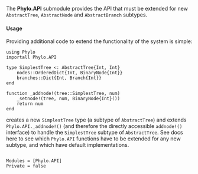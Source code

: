 The **Phylo.API** submodule provides the API that must be extended
for new `AbstractTree`, `AbstractNode` and `AbstractBranch` subtypes.

#### Usage

Providing additional code to extend the functionality of the system is simple:

```
using Phylo
importall Phylo.API

type SimplestTree <: AbstractTree{Int, Int}
    nodes::OrderedDict{Int, BinaryNode{Int}}
    branches::Dict{Int, Branch{Int}}
end

function _addnode!(tree::SimplestTree, num)
    _setnode!(tree, num, BinaryNode{Int}())
    return num
end
```

creates a new `SimplestTree` type (a subtype of `AbstractTree`) and
extends `Phylo.API._addnode!()` (and therefore the directly accessible
`addnode!()` interface) to handle the `SimplestTree` subtype of
`AbstractTree`. See docs here to see which `Phylo.API` functions have
to be extended for any new subtype, and which have default
implementations.

```@contents
```

```@autodocs
Modules = [Phylo.API]
Private = false
```

```@index
```
